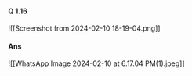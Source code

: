 #### Q 1.16
![[Screenshot from 2024-02-10 18-19-04.png]]
#### Ans
![[WhatsApp Image 2024-02-10 at 6.17.04 PM(1).jpeg]]